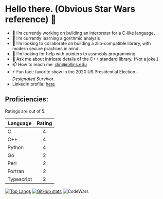 # Hello there. (Obvious Star Wars reference) 👋

- 🔭 I’m currently working on building an interpreter for a C-like language.
- 🌱 I’m currently learning algorithmic analysis
- 👯 I’m looking to collaborate on building a zlib-compatible library, with modern secure practices in mind.
- 🤔 I’m looking for help with pointers to assmebly programming
- 💬 Ask me about intricate details of the C++ standard library. (Not a joke.)
- 📫 How to reach me: clin@rollins.edu
- ⚡ Fun fact: favorite show in the 2020 US Presidential Election - _Designated Survivor_.
- LinkedIn profile: [here](https://www.linkedin.com/in/charlie-lin-8a2a30196)

## Proficiencies:

Ratings are out of 5.

|Language|Rating|
------|:----:
|C      |4|
|C++    |4|
|Python |4|
|Go     |2|
|Perl   |2|
|Fortran|2|
|Typescript|2|

[![Top Langs](https://github-readme-stats.vercel.app/api/top-langs/?username=clin1234&layout=compact)](https://github.com/anuraghazra/github-readme-stats)
[![GitHub stats](https://github-readme-stats.vercel.app/api?username=clin1234&count_private=true&show_icons=true)](https://github.com/anuraghazra/github-readme-stats)
![CodeWars](https://www.codewars.com/users/clin1234/badges/large)
